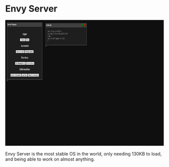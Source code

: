 <h1>Envy Server</h1>
<img src="server.png" height="400px" alt="A screenshot of the Envy server flavor, running Server Manager and the terminal">
<p>Envy Server is the most stable OS in the world, only needing 130KB to load, and being able to work on almost anything.</p>